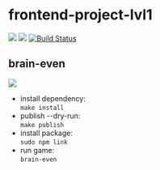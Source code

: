 # frontend-project-lvl1
<a href="https://codeclimate.com/github/codeclimate/codeclimate/maintainability"><img src="https://api.codeclimate.com/v1/badges/a99a88d28ad37a79dbf6/maintainability" /></a>
<a href="https://codeclimate.com/github/codeclimate/codeclimate/test_coverage"><img src="https://api.codeclimate.com/v1/badges/a99a88d28ad37a79dbf6/test_coverage" /></a>
[![Build Status](https://travis-ci.com/Alexsander-19/frontend-project-lvl1.svg?branch=master)](https://travis-ci.com/Alexsander-19/frontend-project-lvl1)

## brain-even 

<a href="https://asciinema.org/a/aXq2DfmszTwfAKxdqzFQVNbUK" target="_blank"><img src="https://asciinema.org/a/aXq2DfmszTwfAKxdqzFQVNbUK.svg" /></a>

* install dependency:  
  ```make install```
* publish --dry-run:  
  ```make publish```
* install package:  
  ```sudo npm link```
* run game:   
  ```brain-even```


